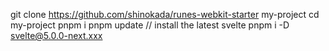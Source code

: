 git clone https://github.com/shinokada/runes-webkit-starter my-project
cd my-project
pnpm i
pnpm update
// install the latest svelte
pnpm i -D svelte@5.0.0-next.xxx
